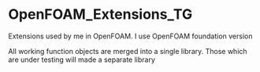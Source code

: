 # OpenFOAM_Extensions_TG
Extensions used by me in OpenFOAM. I use OpenFOAM foundation version

All working function objects are merged into a single library. 
Those which are under testing will made a separate library
